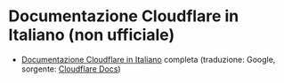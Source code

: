 # Documentazione Cloudflare in Italiano (non ufficiale)

- [Documentazione Cloudflare in Italiano](https://developers-cloudflare-com.translate.goog/?_x_tr_sl=auto&_x_tr_tl=it&_x_tr_hl=it&_x_tr_pto=wapp) completa (traduzione: Google, sorgente: [Cloudflare Docs](https://developers.cloudflare.com/))
